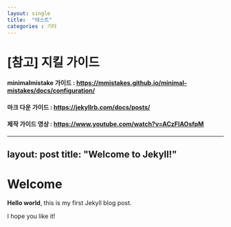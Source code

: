```yaml
---
layout: single
title:  "테스트"
categories : 기타
---
```


# [참고] 지킬 가이드
#### minimalmistake 가이드 : https://mmistakes.github.io/minimal-mistakes/docs/configuration/
#### 마크 다운 가이드 : https://jekyllrb.com/docs/posts/
#### 제작 가이드 영상 : https://www.youtube.com/watch?v=ACzFIAOsfpM

---
layout: post
title:  "Welcome to Jekyll!"
---

# Welcome

**Hello world**, this is my first Jekyll blog post.

I hope you like it!
